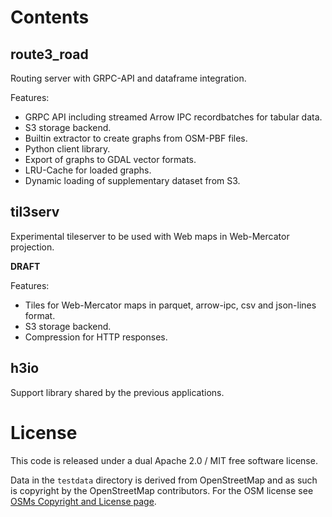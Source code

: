 # Contents

## route3_road

Routing server with GRPC-API and dataframe integration.

Features:

- GRPC API including streamed Arrow IPC recordbatches for tabular data.
- S3 storage backend.
- Builtin extractor to create graphs from OSM-PBF files.
- Python client library.
- Export of graphs to GDAL vector formats.
- LRU-Cache for loaded graphs.
- Dynamic loading of supplementary dataset from S3. 

## til3serv

Experimental tileserver to be used with Web maps in Web-Mercator projection.

**DRAFT**

Features:

- Tiles for Web-Mercator maps in parquet, arrow-ipc, csv and json-lines format.
- S3 storage backend.
- Compression for HTTP responses.

## h3io

Support library shared by the previous applications.

# License

This code is released under a dual Apache 2.0 / MIT free software license.

Data in the `testdata` directory is derived from OpenStreetMap and as such is copyright by the OpenStreetMap contributors. For
the OSM license see [OSMs Copyright and License page](https://www.openstreetmap.org/copyright).

